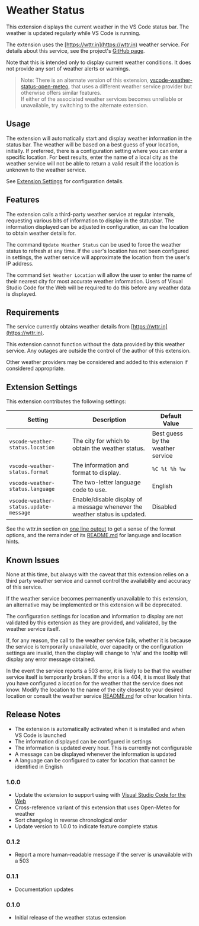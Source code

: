 # Weather Status

This extension displays the current weather in the VS Code status bar. The weather is updated regularly while VS Code is running.

The extension uses the [https://wttr.in](https://wttr.in) weather service. For details about this service, see the project's [GitHub page](https://github.com/chubin/wttr.in).

Note that this is intended only to display current weather conditions. It does not provide any sort of weather alerts or warnings.

> Note: There is an alternate version of this extension, [vscode-weather-status-open-meteo](https://github.com/Motivesoft/vscode-weather-status-open-meteo), that uses a different weather service provider but otherwise offers similar features.<br>
> If either of the associated weather services becomes unreliable or unavailable, try switching to the alternate extension.

## Usage

The extension will automatically start and display weather information in the status bar. The weather will be based on a best guess of your location, initially. If preferred, there is a configuration setting where you can enter a specific location. For best results, enter the name of a local city as the weather service will not be able to return a valid result if the location is unknown to the weather service.

See [Extension Settings](#extension-settings) for configuration details.

## Features

The extension calls a third-party weather service at regular intervals, requesting various bits of information to display in the statusbar. The information displayed can be adjusted in configuration, as can the location to obtain weather details for.

The command `Update Weather Status` can be used to force the weather status to refresh at any time. If the user's location has not been configured in settings, the wather service will approximate the location from the user's IP address.

The command `Set Weather Location` will allow the user to enter the name of their nearest city for most accurate weather information. Users of Visual Studio Code for the Web will be required to do this before any weather data is displayed.

## Requirements

The service currently obtains weather details from [https://wttr.in](https://wttr.in). 

This extension cannot function without the data provided by this weather service. Any outages are outside the control of the author of this extension.

Other weather providers may be considered and added to this extension if considered appropriate.

## Extension Settings

This extension contributes the following settings:

| **Setting** | **Description** | **Default Value** |
|-|-|-|
| `vscode-weather-status.location` | The city for which to obtain the weather status. | Best guess by the weather service |
|`vscode-weather-status.format` | The information and format to display.                                                               | `%C %t %h %w`                  |
|`vscode-weather-status.language` | The two-letter language code to use. | English |
|`vscode-weather-status.update-message` | Enable/disable display of a message whenever the weather status is updated. | Disabled |

See the wttr.in section on [one line output](https://github.com/chubin/wttr.in?tab=readme-ov-file#one-line-output) to get a sense of the format options, and the remainder of its [README.md](https://github.com/chubin/wttr.in/blob/master/README.md) for language and location hints.

## Known Issues

None at this time, but always with the caveat that this extension relies on a third party weather service and cannot control the availability and  accuracy of this service.

If the weather service becomes permanently unavailable to this extension, an alternative may be implemented or this extension will be deprecated.

The configuration settings for location and information to display are not validated by this extension as they are provided, and validated, by the weather service itself.

If, for any reason, the call to the weather service fails, whether it is because the service is temporarily unavailable, over capacity or the configuration settings are invalid, then the display will change to 'n/a' and the tooltip will display any error message obtained.

In the event the service reports a 503 error, it is likely to be that the weather service itself is temporarily broken. If the error is a 404, it is most likely that you have configured a location for the weather that the service does not know. Modify the location to the name of the city closest to your desired location or consult the weather service [README.md](https://github.com/chubin/wttr.in/blob/master/README.md) for other location hints.

## Release Notes

* The extension is automatically activated when it is installed and when VS Code is launched
* The information displayed can be configured in settings
* The information is updated every hour. This is currently not configurable
* A message can be displayed whenever the information is updated
* A language can be configured to cater for location that cannot be identified in English 

### 1.0.0

- Update the extension to support using with [Visual Studio Code for the Web](https://github.com/microsoft/vscode-docs/blob/main/docs/editor/vscode-web.md)
- Cross-reference variant of this extension that uses Open-Meteo for weather
- Sort changelog in reverse chronological order
- Update version to 1.0.0 to indicate feature complete status

### 0.1.2

- Report a more human-readable message if the server is unavailable with a 503

### 0.1.1

- Documentation updates

### 0.1.0

- Initial release of the weather status extension